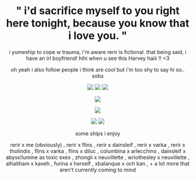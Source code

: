 # <h1 align="center">" i'd sacrifice myself to you right here tonight, because you know that i love you. "</h1>

<p align="center">
i yumeship to cope w trauma, i'm aware rerir is fictional. that being said, i have an irl boyfriend! hihi when u see this Harvey haiii !! <3
</p>

<p align="center">
oh yeah i also follow people i think are cool but i'm too shy to say hi so.. sobs
</p>

<p align="center"> <p align="center"> <p align="center">
<img src="https://files.catbox.moe/ub2lnf.jpg"</p> <img src="https://files.catbox.moe/w40wpr.jpg"</p> <img src="https://files.catbox.moe/odp1er.jpg"</p>

<p align="center">
<img src="https://files.catbox.moe/2q5mbu.gif"</p>

<p align="center">
<img src="https://files.catbox.moe/ateg2e.png"</p>

<p align="center"> <p align="center">
<img src="https://files.catbox.moe/jc1nv5.gif"</p> <img src="https://files.catbox.moe/d5w1kr.gif"</p>

<p align="center">
some ships i enjoy
</p>

<p align="center">
rerir x me (obviously) , rerir x flins , rerir x dainsleif , rerir x varka , rerir x tholindis , flins x varka , flins x diluc ,  columbina x arlecchino , dainsleif x abyss!lumine as toxic exes , zhongli x neuvillette , wriothesley x neuvillette , alhaitham x kaveh , furina x herself , xbalanque x och kan , + a lot more that aren't currently coming to mind
</p>
